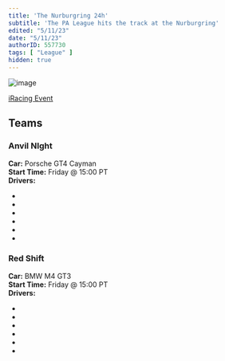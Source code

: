 ```yaml
---
title: 'The Nurburgring 24h'
subtitle: 'The PA League hits the track at the Nurburgring'
edited: "5/11/23"
date: "5/11/23"
authorID: 557730
tags: [ "League" ]
hidden: true
---
```


![image](/posts/nurburgring-24-2023/header.jpg)

[iRacing Event](https://www.iracing.com/this-week-iracing-nurburgring-24-special-event-2023/)

## Teams

### Anvil NIght 

**Car:** Porsche GT4 Cayman <br>
**Start Time:** Friday @ 15:00 PT <br>
**Drivers:**
- <Driver accountId = "440513" />
- <Driver accountId = "241709" />
- <Driver accountId = "492603" />
- <Driver accountId = "646933" />
- <Driver accountId = "722005" />
- <Driver accountId = "214406" />

### Red Shift

**Car:** BMW M4 GT3 <br>
**Start Time:** Friday @ 15:00 PT <br>
**Drivers:**
- <Driver accountId = "622658" />
- <Driver accountId = "18953" />
- <Driver accountId = "360342" />
- <Driver accountId = "748501" />
- <Driver accountId = "511940" />
- <Driver accountId = "541051" />